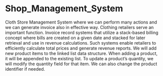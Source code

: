 # Shop_Management_System
Cloth Store Management System where we can perform many actions and we can generate invoice also in effective way.
Clothing retailers serve an important function. Invoice record systems that utilize a stack-based billing concept where bills are created on a given date and stacked for later retrieval and use in revenue calculations. Such systems enable retailers to efficiently calculate total prices and generate revenue reports. We will add new product items to the linked list data structure. When adding a product, it will be appended to the existing list. To update a product’s quantity, we will modify the quantity field for that item. We can also change the product identifier if needed.

